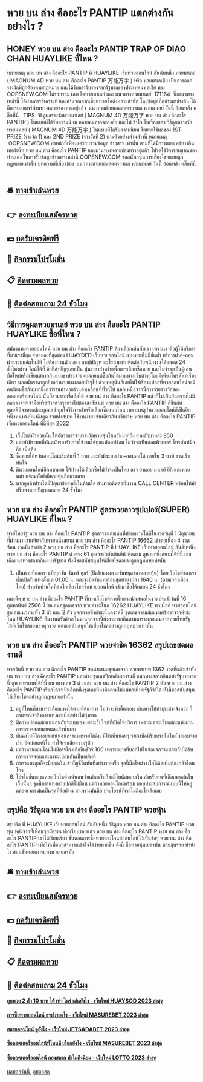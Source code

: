 # หวย บน ล่าง คืออะไร PANTIP แตกต่างกันอย่างไร ?
## HONEY หวย บน ล่าง คืออะไร PANTIP TRAP OF DIAO CHAN HUAYLIKE ที่ไหน ?
หมายเหตุ หวย บน ล่าง คืออะไร PANTIP ที่ HUAYLIKE เว็บหวยออนไลน์ อันดับหนึ่ง หวยมาเลย์ ( MAGNUM 4D หวย บน ล่าง คืออะไร PANTIP 万能万字 ) หรือ หวยมาเลเซีย เป็นการออกรางวัลที่ถูกต้องตามกฎหมาย และได้รับการรับรองจากรัฐบาลของประเทศมาเลเชีย
ทาง OOPSNEW.COM ได้รวบรวม เลขเด็ดหวยมาเลย์ และ แนวทางหวยมาเลย์  171164  ซึ่งแนวทางเหล่านี้ ได้ผ่านการวิเคราะห์ และคำนวณจากเซียนหวยชื่อดังหลายสำนัก โดยข้อมูลที่กล่าวมาข่างต้น ได้มีการเผยแพร่ผ่านทางหลายช่องทางอยู่แล้ว
 แนวทางถ่ายทอดสดตรวจผล หวยมาเลย์ วันนี้ ย้อนหลัง คลิ๊กที่นี่  
TIPS  วิธีดูผลรางวัลหวยมาเลย์ ( MAGNUM 4D 万能万字 หวย บน ล่าง คืออะไร PANTIP ) ในแบบที่ได้รับความนิยม
หลายคนอาจจะสงสัย และไม่เข้าใจ ในเรื่องของ วิธีดูผลรางวัล หวยมาเลย์ ( MAGNUM 4D 万能万字 ) ในแบบที่ได้รับความนิยม โดยจะใช้ผลของ 1ST PRIZE (รางวัล 1) และ 2ND PRIZE (รางวัลที่ 2) ตามตัวอย่างด่านล่างนี้
หมายเหตุ  OOPSNEW.COM ทำหน้าที่เพียงแค่รวบรวมข้อมูล ข่าวสาร เท่านั้น ตามที่ได้มีการเผยแพร่ทางอินเตอร์เน็ท หวย บน ล่าง คืออะไร PANTIP และผ่านทางหลายช่องทางอยู่แล้ว โปรดใช้วิจารณญาณของท่านเอง ในการรับข้อมูลข่าวสารเหล่านี้ OOPSNEW.COM ขอสนับสนุนการเสี่ยงโชคแบบถูกกฎหมายเท่านั้น
บทความที่เกี่ยวข้อง
 แนวทางถ่ายทอดสดตรวจผล หวยมาเลย์ วันนี้ ย้อนหลัง คลิ๊กที่นี่  

## 🛎 [ทางเข้าเล่นหวย](https://bit.ly/3BG5bNw)
## 👉 [ลงทะเบียนสมัครหวย](https://bit.ly/3BG5bNw)
## 💵 [กดรับเครดิตฟรี](https://bit.ly/3C3mvgS)
## 👑 [กิจกรรมโปรโมชั่น](https://bit.ly/3C3mvgS)
## 📋 [ติดตามผลหวย](https://bit.ly/3C3mvgS)
## 📱 [ติดต่อสอบถาม 24 ชัวโมง](https://bit.ly/3C3mvgS)

## วิธีการดูผลหวยมาเลย์ หวย บน ล่าง คืออะไร PANTIP HUAYLIKE ซื้อที่ไหน ?
สมัครแทงหวยออนไลน์ หวย บน ล่าง คืออะไร PANTIP ต้องเลือกเล่นกับเรา เพราะเราคือผู้ให้บริการที่มาแรงที่สุด จ่ายเยอะที่สุดต้อง HUAYDED เว็บหวยออนไลน์ แทงหวยไม่มีขั้นต่ำ บริการฝาก-ถอน ผ่านระบบอัตโนมัติ ไม่ต้องผ่านตัวกลาง หากมีปัญหาอะไรสามารถติดต่อกับพนักงานได้ตลอด 24 ชั่วโมงผ่าน ไลน์ได้ที่
ข้อดีสำคัญๆเลยเป็น ทุ่นเวลาสำหรับเพื่อการเลือกซื้อหวย และไม่ว่าจะเป็นผู้เล่นมือใหม่หรือเซียนสลากกินแบ่งขาประจำราคะรถยนต์ซื้อกันได้ผ่านทางเว็บต่างๆโดยมีเพียงโทรศัพท์เรื่องเดียว นอกนั้นราคาถูกยิ่งกว่าหวยแผงลอยทั่วๆไป ด้วยเหตุนั้นก็เลยไม่ใช่เรื่องแปลกที่หวยออนไลน์จะมีคนนิยมซื้อกันมากยิ่งกว่าร้านค้าหวยร้านค้าเคลื่อนที่ทั่วๆไป นอกเหนือจากนี้การจ่ายรางวัลของลอตเตอรี่ออนไลน์ นั้นก็สามารถเชื่อถือได้ หวย บน ล่าง คืออะไร PANTIP แล้วก็ไม่เป็นอันตรายไม่มีกลลวงจากเจ้ามือหรือท้าวต่างๆอย่างไม่ต้องสงสัย แต่ หวย บน ล่าง คืออะไร PANTIP ก็ขึ้นกับดุลยพินิจของแต่ละบุคคลว่าถูกใจวิธีการสำหรับเลือกซื้อแบบไหน เพราะเหตุว่าหวยออนไลน์ก็เป็นอีกหนึ่งหนทางที่น่าดึงดูด รวมทั้งสบาย ใช้งานง่าย เช่นเดียวกัน เว็บเจษ หวย บน ล่าง คืออะไร PANTIP เว็บหวยออนไลน์ ที่ดีที่สุด 2022
1. เว็บไซต์มักหวยนั้น ให้อัตราการจ่ายรางวัลหวยหุ้นไต้หวันมากถึง สามตัวบาทละ 850
2. และยังมีระบบที่ทันสมัยรองรับการใช้งานได้ทุกแฟลตฟร์อม ไม่ว่าจะเป็นคอมพิวเตอร์ โทรศัพท์มือถือ เป็นต้น
3. ซื้อหวยไต้หวันออนไลน์เริ่มต้นที่ 1 บาท และยังมีระบบฝาก-ถอนออโต้ ภายใน 3 นาที รวดเร็วทันใจ
4. มีหวยออนไลน์อีกมากมาย ให้ท่านได้เลือกซื้อไม่ว่าจะเป็นไทย ลาว ฮานอย มาเลย์ ยี่กี และหวยพม่า พร้อมทั้งยังมีหวยหุ้นอีกมากมาย
5. หากลูกค้าท่านใดมีปัญหาข้อสงสัยในด้านใด สามารถติดต่อทีมงาน CALL CENTER พร้อมให้คำปรึกษาตอบปัญหาตลอด 24 ชั่วโมง

## หวย บน ล่าง คืออะไร PANTIP สูตรหวยลาวซุปเปอร์(SUPER) HUAYLIKE ที่ไหน ?
หวยไทยรัฐ หวย บน ล่าง คืออะไร PANTIP ชุดตารางเลขเด่นที่ทำผลงานได้ดีในงวดวันที่ 1 มิถุนายน ที่ผ่านมา เช่นเดียวกับหวยหนึ่งสยาม หวย บน ล่าง คืออะไร PANTIP 16662 เข้าต่อเนื่อง 4 งวดซ้อน งวดที่แล้วเข้า 2 หวย บน ล่าง คืออะไร PANTIP ที่ HUAYLIKE เว็บหวยออนไลน์ อันดับหนึ่ง หวย บน ล่าง คืออะไร PANTIP ตัวตรง 61 ชุดเลขกำลังเดินดีน่าติดตาม ดูหวยหยึ่งสยามได้ที่นี่ เลขเด็ดแนวทางสลากกินแบ่งรัฐบาล ทั้งนี้ขอสนับสนุนให้เสี่ยงโชคอย่างถูกกฎหมายเท่านั้น
1. เป็นหวยที่ออกรางวัลทุกวัน จันทร์ ศุกร์ (ปิดรับแทงตามวันหยุดของตลาดหุ้น) โดยเว็บไซต์ของเรานั้นเปิดรับแทงตั้งแต่ 01.00 น. และจะปิดรับแทงรอบสุดท้าย เวลา 1640 น. (ตามเวลาเมืองไทย) สำหรับท่านใดที่สนใจเสี่ยงโชคซื้อหวยออนไลน์ เข้ามาซื้อได้ตลอด 24 ชั่วโมง

เลขเด็ด หวย บน ล่าง คืออะไร PANTIP ที่ทางเว็บไซต์หวยไทยจะนำเสนอในงวดประจำวันที่ 16 กุมภาพันธ์ 2566 นี้ ขอเสนอชุดเลขจาก หวยคำชะโนด 16262 HUAYLIKE หวยไลค์ หวยออนไลน์ ชุดเลขแนวทางทั้ง 3 ตัว และ 2 ตัว แจกหวยดังคำชะโนดงวดนี้ ชุดเลขความลับแห่งศรัทธาจากคำชะโนด HUAYLIKE ทีมงานตรังคำชะโนด นอกจากนี้ยังสามารถติดตามตารางเลขเด่นจากหวยไทยรัฐได้ที่เว็บไซต์ของเราทุกงวด แต่ขอสนับสนุนให้เสี่ยงโชคอย่างถูกกฎหมายเท่านั้น

## หวย บน ล่าง คืออะไร PANTIP หวยจ่าชิต 16362 สรุปเลขสดผลงานดี
หวยวันนี้ หวย บน ล่าง คืออะไร PANTIP ขอนำเสนอชุดเลขจาก หวยพรเทพ 1362 งวดที่แล้วเข้าทั้งบน หวย บน ล่าง คืออะไร PANTIP และล่าง ชุดเลขปักหลักผลงานดี แนวทางสลากกินแบ่งรัฐบาลงวดนี้ ดูหวยพรเทพได้ที่นี่ แนวทางเลข 3 ตัว และ หวย บน ล่าง คืออะไร PANTIP 2 ตัว หวย บน ล่าง คืออะไร PANTIP เรียกได้ว่าเป้นอีกหนึ่งชุดเลขที่น่าติดตามไม่แพ้หวยไทยรัฐก็ว่าได้ ทั้งนี้ขอสนับสนุนให้เสี่ยงโชคอย่างถูกกฎหมายเท่านั้น
1. อยู่ที่ไหนก็สามารถเลือกแทงได้ตามที่ต้องการ ไม่ว่าจะพึ่งตื่นนอน เดินทางไปทำธุระต่างจังหวะ ก็สามารถเข้าถึงการแทงหวยได้อย่างไม่ยุ่งยาก
2. มีความปลอดภัยแน่นอนกับระบบของแต่ละเว็บไซต์ที่เปิดให้บริการ เพราะแต่ละเว็บแต่ละแห่งผ่านการตรวจสอบมาหมดแล้วนั่นเอง
3. มั่นคงไม่มีโกงอย่างแน่นอนการแทงหวยใต้ดิน มีให้เห็นบ่อยๆ ว่าเจ้ามือที่รับแทงนั้นโกงไม่ยอมจ่ายเงิน ปิดบ่อนหนีไป ทำให้เราเสียความรู้สึก
4. แต่ว่าหวยออนไลน์ไม่มีการโกงเกิดขึ้นชัวร์ 100 เพราะอย่างที่บอกไปในข้อแรกว่าแต่ละเว็บได้รับการตรวจสอบและลงทะเบียนกันเป็นอย่างดี
5. ถ้าเราแทงถูกก็จะมียอดเงินเข้าบัญชีในทันทีอย่างรวดเร็ว จุดนี้มือใหม่วางใจได้เลยไม่ต้องกลัวโดนโกง
6. โปรโมชั่นของแต่ละเว็บไซต์ แน่นอนว่าแต่ละเว็บก็จะมีโบนัสมอบเงิน สำหรับคนที่เลือกมาเล่นในเว็บนั้นๆ จุดนี้การแทงหวยปกติไม่มีแน่ แต่ว่าหวยออนไลน์พร้อม มอบประสบการณ์แบบนี้ให้อยู่ตลอดเวลา มันเป็นจุดที่ดีอย่างมากเพราะมันคือ ประโยชน์ที่เราไม่มีอะไรเสียเลย

## สรุปคือ วิธีดูผล หวย บน ล่าง คืออะไร PANTIP หวยหุ้น
สรุปคือ ที่ HUAYLIKE เว็บหวยออนไลน์ อันดับหนึ่ง วิธีดูผล หวย บน ล่าง คืออะไร PANTIP หวยหุ้น หลังจากที่เพื่อนๆสมัครสมาชิกเรียบร้อยแล้ว หวย บน ล่าง คืออะไร PANTIP หวย บน ล่าง คืออะไร PANTIP เราได้เรียบเรียง ขั้นตอนการซื้อหวยดาวโจนส์ออนไลน์ไว้เป็นข้อๆ หวย บน ล่าง คืออะไร PANTIP เพื่อให้เพื่อนๆสามารถเข้าใจได้ง่ายมากขึ้น ดังนี้
ซื้อหวยหุ้นเยอรมัน หวยลุ้นรวย ทำยังไง สอนขั้นตอนการแทงหวยเยอรมัน

## 🛎 [ทางเข้าเล่นหวย](https://bit.ly/3BG5bNw)
## 👉 [ลงทะเบียนสมัครหวย](https://bit.ly/3BG5bNw)
## 💵 [กดรับเครดิตฟรี](https://bit.ly/3C3mvgS)
## 👑 [กิจกรรมโปรโมชั่น](https://bit.ly/3C3mvgS)
## 📋 [ติดตามผลหวย](https://bit.ly/3C3mvgS)
## 📱 [ติดต่อสอบถาม 24 ชัวโมง](https://bit.ly/3C3mvgS)

#### [ถูกหวย 2 ตัว 10 บาท ได้ เท่า ไหร่ เล่นยังไง - เว็บใหม่ HUAYSOD 2023 ล่าสุด](https://atom.io/themes/ถูกหวย%202%20ตัว%2010%20บาท%20ได้%20เท่า%20ไหร่%20เล่นยังไง%20-%20เว็บใหม่%20huaysod%202023%20ล่าสุด)
#### [การซื้อหวยออนไลน์ สรุปว่าอะไร - เว็บใหม่ MASUREBET 2023 ล่าสุด](https://atom.io/themes/การซื้อหวยออนไลน์%20สรุปว่าอะไร%20-%20เว็บใหม่%20masurebet%202023%20ล่าสุด)
#### [สลากออนไลน์ ดูยังไง - เว็บใหม่ JETSADABET 2023 ล่าสุด](https://atom.io/themes/สลากออนไลน์%20ดูยังไง%20-%20เว็บใหม่%20jetsadabet%202023%20ล่าสุด)
#### [ซื้อลอตเตอรี่ออนไลน์ที่ไหนดี เลือกยังไง - เว็บใหม่ MASUREBET 2023 ล่าสุด](https://atom.io/themes/ซื้อลอตเตอรี่ออนไลน์ที่ไหนดี%20เลือกยังไง%20-%20เว็บใหม่%20masurebet%202023%20ล่าสุด)
#### [ซื้อลอตเตอรี่ออนไลน์ กองสลาก ทำไมถึงนิยม - เว็บใหม่ LOTTO 2023 ล่าสุด](https://atom.io/themes/ซื้อลอตเตอรี่ออนไลน์%20กองสลาก%20ทำไมถึงนิยม%20-%20เว็บใหม่%20lotto%202023%20ล่าสุด)

[ผลบอลวันนี้](https://siamsport.tv "ผลบอลวันนี้"), [ดูบอลสด](https://siamsport.tv/ดูบอลสด "ดูบอลสด")